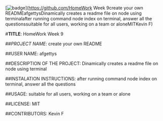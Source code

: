 [![badge](https://img.shields.io/badge/license-MIT-green.svg)](https://github.com/HomeWork Week 9create your own READMEafgettysDinamically creates a readme file on node using terminalafter running command node index on terminal, answer all the questionssuitable for all users, working on a team or aloneMITKevin F)


#**TITLE**:
HomeWork Week 9 

##*PROJECT NAME*:
create your own README

##USER NAME:
afgettys

##DESCRIPTION OF THE PROJECT:
Dinamically creates a readme file on node using terminal

##INSTALATION INSTRUCTIONS: 
after running command node index on terminal, answer all the questions

##USAGE:
suitable for all users, working on a team or alone

##LICENSE:
MIT

##CONTRIBUTORS:
Kevin F
